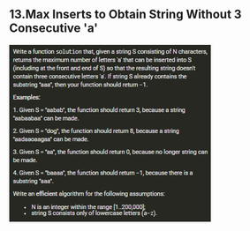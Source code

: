 ## 13.Max Inserts to Obtain String Without 3 Consecutive 'a'

![](https://github.com/junj0619/CodeLab/blob/master/src/CS1802/_MS/OA/_img/013.Max%20Inserts%20to%20Obtain%20String%20Without%203%20Consecutive%20'a'.png)

```java

```
